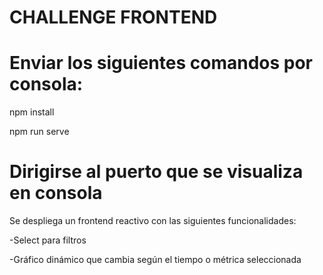 # CHALLENGE FRONTEND

# Enviar los siguientes comandos por consola:

npm install

npm run serve

# Dirigirse al puerto que se visualiza en consola

Se despliega un frontend reactivo con las siguientes funcionalidades:

-Select para filtros

-Gráfico dinámico que cambia según el tiempo o métrica seleccionada